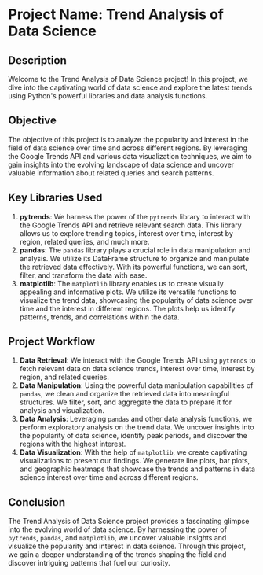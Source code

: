 # Project Name: Trend Analysis of Data Science

## Description
Welcome to the Trend Analysis of Data Science project! In this project, we dive into the captivating world of data science and explore the latest trends using Python's powerful libraries and data analysis functions.

## Objective
The objective of this project is to analyze the popularity and interest in the field of data science over time and across different regions. By leveraging the Google Trends API and various data visualization techniques, we aim to gain insights into the evolving landscape of data science and uncover valuable information about related queries and search patterns.

## Key Libraries Used
1. **pytrends**: We harness the power of the `pytrends` library to interact with the Google Trends API and retrieve relevant search data. This library allows us to explore trending topics, interest over time, interest by region, related queries, and much more.
2. **pandas**: The `pandas` library plays a crucial role in data manipulation and analysis. We utilize its DataFrame structure to organize and manipulate the retrieved data effectively. With its powerful functions, we can sort, filter, and transform the data with ease.
3. **matplotlib**: The `matplotlib` library enables us to create visually appealing and informative plots. We utilize its versatile functions to visualize the trend data, showcasing the popularity of data science over time and the interest in different regions. The plots help us identify patterns, trends, and correlations within the data.

## Project Workflow
1. **Data Retrieval**: We interact with the Google Trends API using `pytrends` to fetch relevant data on data science trends, interest over time, interest by region, and related queries.
2. **Data Manipulation**: Using the powerful data manipulation capabilities of `pandas`, we clean and organize the retrieved data into meaningful structures. We filter, sort, and aggregate the data to prepare it for analysis and visualization.
3. **Data Analysis**: Leveraging `pandas` and other data analysis functions, we perform exploratory analysis on the trend data. We uncover insights into the popularity of data science, identify peak periods, and discover the regions with the highest interest.
4. **Data Visualization**: With the help of `matplotlib`, we create captivating visualizations to present our findings. We generate line plots, bar plots, and geographic heatmaps that showcase the trends and patterns in data science interest over time and across different regions.

## Conclusion
The Trend Analysis of Data Science project provides a fascinating glimpse into the evolving world of data science. By harnessing the power of `pytrends`, `pandas`, and `matplotlib`, we uncover valuable insights and visualize the popularity and interest in data science. Through this project, we gain a deeper understanding of the trends shaping the field and discover intriguing patterns that fuel our curiosity.
